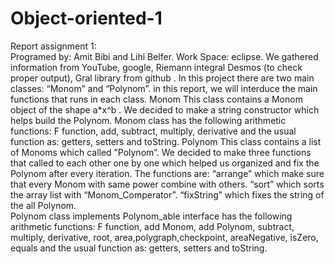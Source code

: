 # Object-oriented-1
Report assignment 1: 
<br>
Programed by: Amit Bibi and Lihi Belfer.
Work Space: eclipse.
We gathered information from YouTube, google, Riemann integral Desmos (to check proper output), Gral library from github .
In this project there are two main classes: “Monom” and “Polynom”.
in this report, we will interduce the main functions that runs in each class.
Monom 
This class contains a Monom object of the shape a*x^b .
We decided to make a string constructor which helps build the Polynom.  Monom class has the following arithmetic functions: 
F function, add, subtract, multiply, derivative and the usual function as: getters, setters and toString.
Polynom
This class contains a list of Monoms which called ”Polynom”.
We decided to make three functions that called to each other one by one which helped us organized and fix the Polynom after every iteration. 
The functions are:
 “arrange” which make sure that every Monom with same power combine with others.
“sort” which sorts the array list with “Monom_Comperator”.
“fixString” which fixes the string of the all Polynom.                   
Polynom class implements Polynom_able interface has the following arithmetic functions:
F function, add Monom, add Polynom, subtract, multiply, derivative, root, area,polygraph,checkpoint, areaNegative, isZero, equals and the usual function as: getters, setters and toString.
